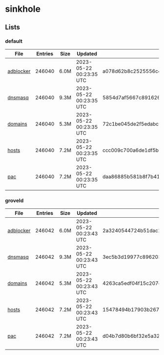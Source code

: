 # sinkhole

## Lists

### default

|File|Entries|Size|Updated|Hash|
|-|-|-|-|-|
|[adblocker](https://raw.githubusercontent.com/groveld/sinkhole/lists/default/adblocker.txt)|246040|6.0M|2023-05-22 00:23:35 UTC|a078d62b8c2525556c459eaee2e79e16a4e2dbe870d771be4112d38b8e1e51e1|
|[dnsmasq](https://raw.githubusercontent.com/groveld/sinkhole/lists/default/dnsmasq.txt)|246040|9.3M|2023-05-22 00:23:35 UTC|5854d7af5667c89162612168bfd670ce3a865a77956eb8e282af86469d485b0a|
|[domains](https://raw.githubusercontent.com/groveld/sinkhole/lists/default/domains.txt)|246040|5.3M|2023-05-22 00:23:35 UTC|72c1be045de2f5edabc15b26d9f012215a5d37aa78658d50b75485199c58d4a9|
|[hosts](https://raw.githubusercontent.com/groveld/sinkhole/lists/default/hosts.txt)|246040|7.2M|2023-05-22 00:23:35 UTC|ccc009c700a6de1df5b1c3ae15851533c0e0e411b6a8e9f79aaf1f24f2b0fc8c|
|[pac](https://raw.githubusercontent.com/groveld/sinkhole/lists/default/pac.txt)|246040|7.2M|2023-05-22 00:23:35 UTC|daa86885b581b8f7b41ba9d64e990ea1e009aa49aa944b209e161cd5778122b4|

### groveld

|File|Entries|Size|Updated|Hash|
|-|-|-|-|-|
|[adblocker](https://raw.githubusercontent.com/groveld/sinkhole/lists/groveld/adblocker.txt)|246042|6.0M|2023-05-22 00:23:43 UTC|2a3240544724b51dac16efec184fc1fbff93a4c8dd4b938e50a935564cab84be|
|[dnsmasq](https://raw.githubusercontent.com/groveld/sinkhole/lists/groveld/dnsmasq.txt)|246042|9.3M|2023-05-22 00:23:43 UTC|3ec5b3d19977c896203a0a12549eaf8e4ba366830ea802a306871a7e2494bbb9|
|[domains](https://raw.githubusercontent.com/groveld/sinkhole/lists/groveld/domains.txt)|246042|5.3M|2023-05-22 00:23:43 UTC|4263ca5edf04f15c207c52e2bc940a7bfd2d5cff2c53d9ff0460e2d02db8a44a|
|[hosts](https://raw.githubusercontent.com/groveld/sinkhole/lists/groveld/hosts.txt)|246042|7.2M|2023-05-22 00:23:43 UTC|15478494b17903b2674fc75cf838f5d3cf247078f9a4a2f11b40095c37b77b94|
|[pac](https://raw.githubusercontent.com/groveld/sinkhole/lists/groveld/pac.txt)|246042|7.2M|2023-05-22 00:23:43 UTC|d04b7d80b6bf32e5a32f1d28dfc1eea7c8dd77d679ef6ec77cb1fcef6d7324b0|
